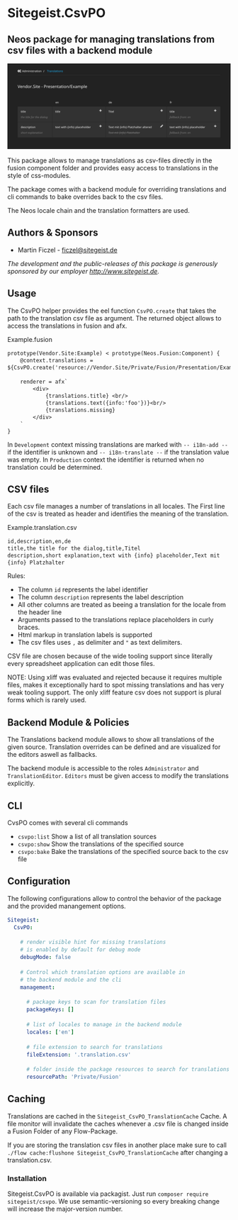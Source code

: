 # Sitegeist.CsvPO

## Neos package for managing translations from csv files with a backend module

<img src="./Resources/Public/Images/backend-module.png" width="800" />

This package allows to manage translations as csv-files directly in the 
fusion component folder and provides easy access to translations in the 
style of css-modules.

The package comes with a backend module for overriding translations and 
cli commands to bake overrides back to the csv files.

The Neos locale chain and the translation formatters are used.

## Authors & Sponsors

* Martin Ficzel - ficzel@sitegeist.de

*The development and the public-releases of this package is generously sponsored 
by our employer http://www.sitegeist.de.*

## Usage

The CsvPO helper provides the eel function `CsvPO.create` that takes 
the path to the translation csv file as argument. The returned object 
allows to access the translations in fusion and afx. 

Example.fusion
```
prototype(Vendor.Site:Example) < prototype(Neos.Fusion:Component) {
    @context.translations = ${CsvPO.create('resource://Vendor.Site/Private/Fusion/Presentation/Example.translation.csv')}

    renderer = afx`
        <div>
            {translations.title} <br/>
            {translations.text({info:'foo'})}<br/>
            {translations.missing}
        </div>
    `
}
```

In `Development` context missing translations are marked with `-- i18n-add --` 
if the identifier is unknown and `-- i18n-translate --` if the translation value
was empty. In `Production` context the identifier is returned when no translation 
could be determined.

## CSV files 

Each csv file manages a number of translations in all locales. The First line
of the csv is treated as header and identifies the meaning of the translation.

Example.translation.csv
```
id,description,en,de
title,the title for the dialog,title,Titel
description,short explanation,text with {info} placeholder,Text mit {info} Platzhalter
```

Rules:
- The column `id` represents the label identifier
- The column `description` represents the label description
- All other columns are treated as beeing a translation for the locale from the header line
- Arguments passed to the translations replace placeholders in curly braces. 
- Html markup in translation labels is supported  
- The csv files uses `,` as delimiter and `"` as text delimiters.    

CSV file are chosen because of the wide tooling support since literally 
every spreadsheet application can edit those files.

NOTE: Using xliff was evaluated and rejected because it requires multiple 
files, makes it exceptionally hard to spot missing translations and has 
very weak tooling support. The only xliff feature csv does not support is 
plural forms which is rarely used. 

## Backend Module & Policies

The Translations backend module allows to show all translations of the given source. 
Translation overrides can be defined and are visualized for the editors aswell 
as fallbacks.


The backend module is accessible to the roles `Administrator` and 
`TranslationEditor`. `Editors` must be given access to modify the 
translations explicitly.

## CLI

CvsPO comes with several cli commands

- `csvpo:list` Show a list of all translation sources
- `csvpo:show` Show the translations of the specified source
- `csvpo:bake` Bake the translations of the specified source back to the csv file

## Configuration

The following configurations allow to control the behavior of the package 
and the provided manangement options.

```yaml
Sitegeist:
  CsvPO:

    # render visible hint for missing translations
    # is enabled by default for debug mode
    debugMode: false

    # Control which translation options are available in
    # the backend module and the cli
    management:

      # package keys to scan for translation files
      packageKeys: []

      # list of locales to manage in the backend module
      locales: ['en']

      # file extension to search for translations
      fileExtension: '.translation.csv'

      # folder inside the package resources to search for translations
      resourcePath: 'Private/Fusion'
```

## Caching

Translations are cached in the `Sitegeist_CsvPO_TranslationCache` Cache.
A file monitor will invalidate the caches whenever a .csv file is changed 
inside a Fusion Folder of any Flow-Package. 

If you are storing the translation csv files in another place make sure to
call `./flow cache:flushone Sitegeist_CsvPO_TranslationCache` after changing
a translation.csv.

### Installation 

Sitegeist.CsvPO is available via packagist. Just run `composer require sitegeist/csvpo`.
We use semantic-versioning so every breaking change will increase the major-version number.
